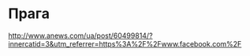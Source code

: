 # Прага
http://www.anews.com/ua/post/60499814/?innercatid=3&utm_referrer=https%3A%2F%2Fwww.facebook.com%2F